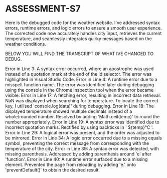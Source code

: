 # ASSESSMENT-S7

Here is the debugged code for the weather website. I've addressed syntax errors, runtime errors, and logic errors to ensure a smooth user experience. The corrected code now accurately handles city input, retrieves the current temperature, and seamlessly integrates quirky messages based on the weather conditions.

BELOW YOU WILL FIND THE TRANSCRIPT OF WHAT IVE CHANGED TO DEBUG. 

Error in Line 3:
A syntax error occurred, where an apostrophe was used instead of a quotation mark at the end of the id selector. The error was highlighted in Visual Studio Code.
Error in Line 4:
A runtime error due to a misspelt function name. The error was identified later during debugging using the console in the Chrome inspection tool when the error became visible.
Error in Line 17:
A fetching error, resulting in incorrect data retrieval. NaN was displayed when searching for temperature. To locate the correct key, I utilised 'console.log(data)' during debugging.
Error in Line 18:
The displayed temperature showed multiple decimals instead of a whole/rounded number. Resolved by adding 'Math.ceil(temp)' to round the number appropriately.
Error in Line 19:
A syntax error was identified due to incorrect quotation marks. Rectified by using backticks in ' ${temp}°C '.
Error in Line 29:
A logical error was present, and the order was adjusted to be mirrored.
Error in Line 34:
A logic error occurred due to a missing equals symbol, preventing the correct message from corresponding with the temperature of the city.
Error in Line 39:
A syntax error was detected, with missing parenthesis. Addressed by adding parenthesis around 'e' after 'function'.
Error in Line 40:
A runtime error surfaced due to a missing element. Prevented the page from reloading by adding 'e.' onto 'preventDefault()' to obtain the desired result.
